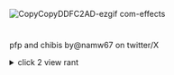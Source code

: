 ![CopyCopyDDFC2AD-ezgif com-effects](https://github.com/user-attachments/assets/1e8f642d-7f5d-4e15-bc49-2a5a8826c1ec)

#
pfp and chibis by@namw67 on twitter/X

<details>
  <summary>click 2 view rant</summary>
  
![cqj55l](https://github.com/user-attachments/assets/3a5379e2-8dae-4711-9ae5-97795d862aad)
  this took FOR FUCKING EVER aka mainly finding a site that would make parts of the gif transparent. still a WIP !!
adding more later ^-^
i hope makoto drowns in the water <3 /aff i love him..
<p align="center">
  <img width="300" height="300" src="https://media1.tenor.com/m/usBrcIXT_scAAAAd/persona-3-reload-persona.gif">
</p>
</details>
